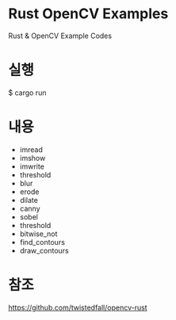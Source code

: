 # Rust OpenCV Examples
Rust &amp; OpenCV Example Codes

# 실행
$ cargo run

# 내용
* imread
* imshow
* imwrite
* threshold
* blur
* erode
* dilate
* canny
* sobel
* threshold
* bitwise_not
* find_contours
* draw_contours


# 참조
https://github.com/twistedfall/opencv-rust

